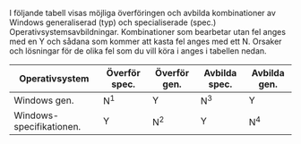 I följande tabell visas möjliga överföringen och avbilda kombinationer av Windows generaliserad (typ) och specialiserade (spec.) Operativsystemsavbildningar. Kombinationer som bearbetar utan fel anges med en Y och sådana som kommer att kasta fel anges med ett N. Orsaker och lösningar för de olika fel som du vill köra i anges i tabellen nedan.

| Operativsystem | Överför spec. | Överför gen. | Avbilda spec. | Avbilda gen. |
| --- | --- | --- | --- | --- |
| Windows gen. |N<sup>1</sup> |Y |N<sup>3</sup> |Y |
| Windows-specifikationen. |Y |N<sup>2</sup> |Y |N<sup>4</sup> |


